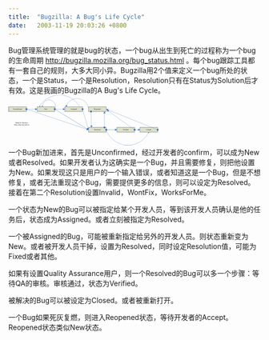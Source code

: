 ```yaml
---
title:  "Bugzilla: A Bug's Life Cycle"
date:   2003-11-19 20:03:26 +0800
---
```


Bug管理系统管理的就是bug的状态，一个bug从出生到死亡的过程称为一个bug的生命周期 http://bugzilla.mozilla.org/bug_status.html 。每个bug跟踪工具都有一套自己的规则，大多大同小异。Bugzilla用2个值来定义一个bug所处的状态，一个是Status，一个是Resolution，Resolution只有在Status为Solution后才有效。这是我画的Bugzilla的A Bug's Life Cycle。  
[![](/images/2011/tech/buglifelittle.gif)](/images/2011/tech/buglife.gif)  
一个Bug新加进来，首先是Unconfirmed，经过开发者的confirm，可以成为New或者Resolved。如果开发者认为这确实是一个Bug，并且需要修复，则把他设置为New。如果发现这只是用户的一个输入错误，或者知道这是一个Bug，但是不想修复，或者无法重现这个Bug，需要提供更多的信息，则可以设定为Resolved。接着在第二个Resolution设置Invalid，WontFix，WorksForMe。  

一个状态为New的Bug可以被指定给某个开发人员，等到该开发人员确认是他的任务后，状态成为Assigned。或者立刻被指定为Resolved。  

一个被Assigned的Bug，可能被重新指定给另外的开发人员。则状态重新变为New。或者被开发人员干掉，设置为Resolved，同时设定Resolution值，可能为Fixed或者其他。  

如果有设置Quality Assurance用户，则一个Resolved的Bug可以多一个步骤：等待QA的审核。审核通过，状态为Verified。  

被解决的Bug可以被设定为Closed。或者被重新打开。  

一个Bug如果死灰复燃，则进入Reopened状态，等待开发者的Accept。Reopened状态类似New状态。  


